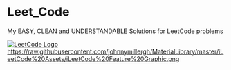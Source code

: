 # Leet_Code

My EASY, CLEAN and UNDERSTANDABLE Solutions for LeetCode problems

[![LeetCode Logo](https://www.pngwing.com/en/free-png-ahefx)](https://raw.githubusercontent.com/johnnymillergh/MaterialLibrary/master/iLeetCode%20Assets/iLeetCode%20Feature%20Graphic.png)https://raw.githubusercontent.com/johnnymillergh/MaterialLibrary/master/iLeetCode%20Assets/iLeetCode%20Feature%20Graphic.png
